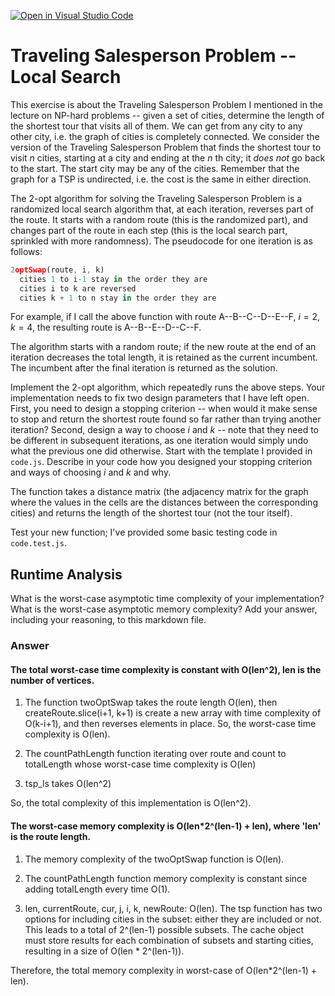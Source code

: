 [![Open in Visual Studio Code](https://classroom.github.com/assets/open-in-vscode-718a45dd9cf7e7f842a935f5ebbe5719a5e09af4491e668f4dbf3b35d5cca122.svg)](https://classroom.github.com/online_ide?assignment_repo_id=12894734&assignment_repo_type=AssignmentRepo)
# Traveling Salesperson Problem -- Local Search

This exercise is about the Traveling Salesperson Problem I mentioned in the
lecture on NP-hard problems -- given a set of cities, determine the length of
the shortest tour that visits all of them. We can get from any city to any other
city, i.e. the graph of cities is completely connected. We consider the version
of the Traveling Salesperson Problem that finds the shortest tour to visit $n$
cities, starting at a city and ending at the $n$ th city; it *does not* go
back to the start. The start city may be any of the cities. Remember that the
graph for a TSP is undirected, i.e. the cost is the same in either direction.

The 2-opt algorithm for solving the Traveling Salesperson Problem is a
randomized local search algorithm that, at each iteration, reverses part of the
route. It starts with a random route (this is the randomized part), and changes
part of the route in each step (this is the local search part, sprinkled with
more randomness). The pseudocode for one iteration is as follows:

```javascript
2optSwap(route, i, k)
  cities 1 to i-1 stay in the order they are
  cities i to k are reversed
  cities k + 1 to n stay in the order they are
```

For example, if I call the above function with route A--B--C--D--E--F, $i=2$,
$k=4$, the resulting route is A--B--E--D--C--F.

The algorithm starts with a random route; if the new route at the end of an
iteration decreases the total length, it is retained as the current incumbent.
The incumbent after the final iteration is returned as the solution.

Implement the 2-opt algorithm, which repeatedly runs the above steps. Your
implementation needs to fix two design parameters that I have left open. First,
you need to design a stopping criterion -- when would it make sense to stop and
return the shortest route found so far rather than trying another iteration?
Second, design a way to choose $i$ and $k$ -- note that they need to be
different in subsequent iterations, as one iteration would simply undo what
the previous one did otherwise. Start with the template I provided in `code.js`.
Describe in your code how you designed your stopping criterion and ways of
choosing $i$ and $k$ and why.

The function takes a distance matrix (the adjacency matrix for the graph where
the values in the cells are the distances between the corresponding cities) and
returns the length of the shortest tour (not the tour itself).

Test your new function; I've provided some basic testing code in `code.test.js`.

## Runtime Analysis

What is the worst-case asymptotic time complexity of your implementation? What
is the worst-case asymptotic memory complexity? Add your answer, including your
reasoning, to this markdown file.



### Answer

#### The total worst-case time complexity is constant with O(len^2), len is the number of vertices.

1. The function twoOptSwap takes the route length O(len), then createRoute.slice(i+1, k+1) is create a new array with time complexity of O(k-i+1), and then reverses elements in place. So, the worst-case time complexity is O(len).

2. The countPathLength function iterating over route and count to totalLength whose worst-case time complexity is O(len)

3. tsp_ls takes O(len^2)

So, the total complexity of this implementation is O(len^2).



#### The worst-case memory complexity is O(len*2^(len-1) + len), where 'len' is the route length.

1. The memory complexity of the twoOptSwap function is O(len).

2. The countPathLength function memory complexity is constant since adding totalLength every time O(1).

3. len, currentRoute, cur, j, i, k, newRoute: O(len). The tsp function has two options for including cities in the subset: either they are included or not. This leads to a total of 2^(len-1) possible subsets. The cache object must store results for each combination of subsets and starting cities, resulting in a size of O(len * 2^(len-1)).

Therefore, the total memory complexity in worst-case of O(len*2^(len-1) + len).
